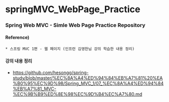 # springMVC_WebPage_Practice

### Spring Web MVC - Simle Web Page Practice Repository


#### Reference) 
	* 스프링 MVC 1편 - 웹 페이지 (인프런 김영한님 강의 학습한 내용 정리)

  
#### 강의 내용 정리
- https://github.com/hesongg/spring-study/blob/master/%EC%8A%A4%ED%94%84%EB%A7%81%20%EA%B0%95%EC%9D%98/Spring_MVC_1/07_%EC%8A%A4%ED%94%84%EB%A7%81_MVC-%EC%9B%B9%ED%8E%98%EC%9D%B4%EC%A7%80.md
